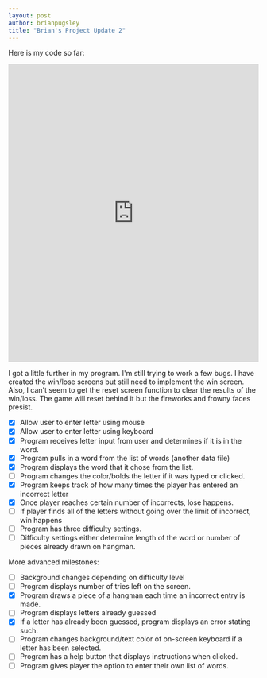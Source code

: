 ```yaml
---
layout: post
author: brianpugsley
title: "Brian's Project Update 2"
---
```


Here is my code so far:

<iframe src="https://trinket.io/embed/python/5c2bfd89a9" width="100%" height="600" frameborder="0" marginwidth="0" marginheight="0" allowfullscreen></iframe>

I got a little further in my program. I'm still trying to work a few bugs. I have created the win/lose screens but still need to implement the win screen. Also, I can't seem to get the reset screen function to clear the results of the win/loss. The game will reset behind it but the fireworks and frowny faces presist.


- [X] Allow user to enter letter using mouse
- [X] Allow user to enter letter using keyboard
- [X] Program receives letter input from user and determines if it is in the word.
- [X] Program pulls in a word from the list of words (another data file)
- [X] Program displays the word that it chose from the list.
- [ ] Program changes the color/bolds the letter if it was typed or clicked.
- [X] Program keeps track of how many times the player has entered an incorrect letter
- [X] Once player reaches certain number of incorrects, lose happens.
- [ ] If player finds all of the letters without going over the limit of incorrect, win happens
- [ ] Program has three difficulty settings.
- [ ] Difficulty settings either determine length of the word or number of pieces already drawn on hangman.
 
 More advanced milestones:
- [ ] Background changes depending on difficulty level
- [ ] Program displays number of tries left on the screen.
- [X] Program draws a piece of a hangman each time an incorrect entry is made.
- [ ] Program displays letters already guessed
- [X] If a letter has already been guessed, program displays an error stating such.
- [ ] Program changes background/text color of on-screen keyboard if a letter has been selected.
- [ ] Program has a help button that displays instructions when clicked.
- [ ] Program gives player the option to enter their own list of words.
